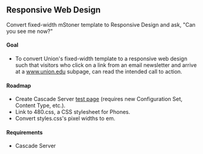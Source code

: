 ## Responsive Web Design ##

Convert fixed-width mStoner template to Responsive Design and ask, "Can you see me now?"

#### Goal ####
* To convert Union's fixed-width template to a responsive web design such that visitors who click on a link from an email newsletter and arrive at a www.union.edu subpage, can read the intended call to action.

#### Roadmap ####
* Create Cascade Server [test page](http://www.union.edu/news/stories/2011/01/people-in-the-news.php) (requires new Configuration Set, Content Type, etc.).
* Link to 480.css, a CSS stylesheet for Phones.
* Convert styles.css's pixel widths to em.

#### Requirements ####
* Cascade Server